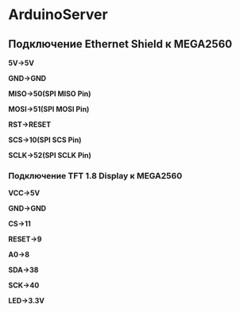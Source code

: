 # ArduinoServer

## Подключение Ethernet Shield к MEGA2560

**5V->5V**

**GND->GND**

**MISO->50(SPI MISO Pin)**

**MOSI->51(SPI MOSI Pin)**

**RST->RESET**

**SCS->10(SPI SCS Pin)**

**SCLK->52(SPI SCLK Pin)**

### Подключение TFT 1.8 Display к MEGA2560
**VCC->5V**

**GND->GND**

**CS->11**

**RESET->9**

**A0->8**

**SDA->38**

**SCK->40**

**LED->3.3V**
